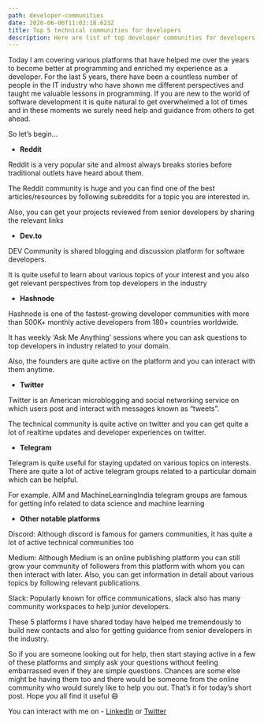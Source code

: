 ```yaml
---
path: developer-communities
date: 2020-06-06T11:02:18.623Z
title: Top 5 technical communities for developers
description: Here are list of top developer communities for developers
---
```

Today I am covering various platforms that have helped me over the years to become better at programming and enriched my experience as a developer. For the last 5 years, there have been a countless number of people in the IT industry who have shown me different perspectives and taught me valuable lessons in programming. If you are new to the world of software development it is quite natural to get overwhelmed a lot of times and in these moments we surely need help and guidance from others to get ahead.

So let’s begin…

* **Reddit**

Reddit is a very popular site and almost always breaks stories before traditional outlets have heard about them.

The Reddit community is huge and you can find one of the best articles/resources by following subreddits for a topic you are interested in.

Also, you can get your projects reviewed from senior developers by sharing the relevant links

* **Dev.to**

DEV Community is shared blogging and discussion platform for software developers.

It is quite useful to learn about various topics of your interest and you also get relevant perspectives from top developers in the industry

* **Hashnode**

Hashnode is one of the fastest-growing developer communities with more than 500K+ monthly active developers from 180+ countries worldwide.

It has weekly ‘Ask Me Anything’ sessions where you can ask questions to top developers in industry related to your domain.

Also, the founders are quite active on the platform and you can interact with them anytime.

* **Twitter**

Twitter is an American microblogging and social networking service on which users post and interact with messages known as “tweets”.

The technical community is quite active on twitter and you can get quite a lot of realtime updates and developer experiences on twitter.

* **Telegram**

Telegram is quite useful for staying updated on various topics on interests. There are quite a lot of active telegram groups related to a particular domain which can be helpful.

For example. AIM and MachineLearningIndia telegram groups are famous for getting info related to data science and machine learning

* **Other notable platforms**

Discord: Although discord is famous for gamers communities, it has quite a lot of active technical communities too

Medium: Although Medium is an online publishing platform you can still grow your community of followers from this platform with whom you can then interact with later. Also, you can get information in detail about various topics by following relevant publications.

Slack: Popularly known for office communications, slack also has many community workspaces to help junior developers.

These 5 platforms I have shared today have helped me tremendously to build new contacts and also for getting guidance from senior developers in the industry.

So if you are someone looking out for help, then start staying active in a few of these platforms and simply ask your questions without feeling embarrassed even if they are simple questions. Chances are some else might be having them too and there would be someone from the online community who would surely like to help you out. That’s it for today’s short post. Hope you all find it useful 😄

You can interact with me on - [LinkedIn](https://www.linkedin.com/in/saurabh-mhatre/) or [Twitter](https://twitter.com/saurabhnative)
